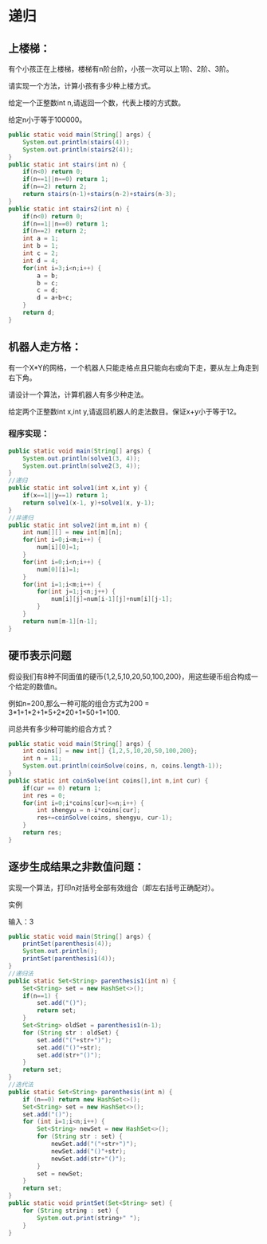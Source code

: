 # 递归

## 上楼梯：

有个小孩正在上楼梯，楼梯有n阶台阶，小孩一次可以上1阶、2阶、3阶。

请实现一个方法，计算小孩有多少种上楼方式。

给定一个正整数int n,请返回一个数，代表上楼的方式数。

给定n小于等于100000。

```java
public static void main(String[] args) {
	System.out.println(stairs(4));
	System.out.println(stairs2(4));
}
public static int stairs(int n) {
	if(n<0) return 0;
	if(n==1||n==0) return 1;
	if(n==2) return 2;
	return stairs(n-1)+stairs(n-2)+stairs(n-3);
}
public static int stairs2(int n) {
	if(n<0) return 0;
	if(n==1||n==0) return 1;
	if(n==2) return 2;
	int a = 1;
	int b = 1;
	int c = 2;
	int d = 4;
	for(int i=3;i<n;i++) {
		a = b;
		b = c;
		c = d;
		d = a+b+c;
	}
	return d;
}
```





## 机器人走方格：

有一个X*Y的网格，一个机器人只能走格点且只能向右或向下走，要从左上角走到右下角。

请设计一个算法，计算机器人有多少种走法。

给定两个正整数int x,int y,请返回机器人的走法数目。保证x+y小于等于12。

### 程序实现：

```java
public static void main(String[] args) {
	System.out.println(solve1(3, 4));
	System.out.println(solve2(3, 4));
}
//递归
public static int solve1(int x,int y) {
	if(x==1||y==1) return 1;
	return solve1(x-1, y)+solve1(x, y-1);
}
//非递归
public static int solve2(int m,int n) {
	int num[][] = new int[m][n];
	for(int i=0;i<m;i++) {
		num[i][0]=1;
	}
	for(int i=0;i<n;i++) {
		num[0][i]=1;
	}
	for(int i=1;i<m;i++) {
		for(int j=1;j<n;j++) {
			num[i][j]=num[i-1][j]+num[i][j-1];
		}
	}
	return num[m-1][n-1];
}
```

## 硬币表示问题

假设我们有8种不同面值的硬币{1,2,5,10,20,50,100,200}，用这些硬币组合构成一个给定的数值n。

例如n=200,那么一种可能的组合方式为200 = 3\*1+1\*2+1\*5+2\*20+1\*50+1\*100.

问总共有多少种可能的组合方式？

```java
public static void main(String[] args) {
	int coins[] = new int[] {1,2,5,10,20,50,100,200};
	int n = 11;
	System.out.println(coinSolve(coins, n, coins.length-1));
}
public static int coinSolve(int coins[],int n,int cur) {
	if(cur == 0) return 1;
	int res = 0;
	for(int i=0;i*coins[cur]<=n;i++) {
		int shengyu = n-i*coins[cur];
		res+=coinSolve(coins, shengyu, cur-1);
	}
	return res;
}
```

## 逐步生成结果之非数值问题：

实现一个算法，打印n对括号全部有效组合（即左右括号正确配对）。

实例

输入：3

```java
public static void main(String[] args) {
	printSet(parenthesis(4));
	System.out.println();
	printSet(parenthesis1(4));
}
//递归法
public static Set<String> parenthesis1(int n) {
	Set<String> set = new HashSet<>();
	if(n==1) {
		set.add("()");
		return set;
	}
	Set<String> oldSet = parenthesis1(n-1);
	for (String str : oldSet) {
		set.add("("+str+")");
		set.add("()"+str);
		set.add(str+"()");
	}
	return set;
}
//迭代法
public static Set<String> parenthesis(int n) {
	if (n==0) return new HashSet<>();
	Set<String> set = new HashSet<>();
	set.add("()");
	for (int i=1;i<n;i++) {
		Set<String> newSet = new HashSet<>();
		for (String str : set) {
			newSet.add("("+str+")");
			newSet.add("()"+str);
			newSet.add(str+"()");
		}
		set = newSet;
	}
	return set;
}
public static void printSet(Set<String> set) {
	for (String string : set) {
		System.out.print(string+" ");
	}
}
```

